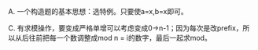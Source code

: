 A. 一个构造题的基本思想：选特例。只要使a=x,b=x即可。

C. 有求模操作，要变成严格单增可以考虑变成0->n-1；因为每次是改prefix，所以从后往前把每一个数调整成mod n = i的数字，最后一起求mod。
